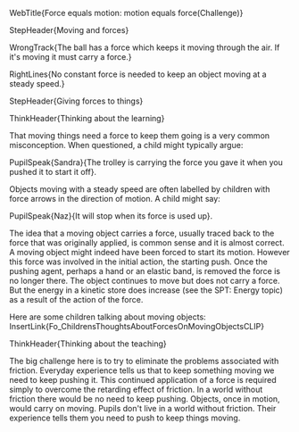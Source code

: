 WebTitle{Force equals motion: motion equals force(Challenge)}

StepHeader{Moving and forces}

WrongTrack{The ball has a force which keeps it moving through the air. If it&apos;s moving it must carry a force.}

RightLines{No constant force is needed to keep an object moving at a steady speed.}

StepHeader{Giving forces to things}

ThinkHeader{Thinking about the learning}

That moving things need a force to keep them going is a very common misconception. When questioned, a child might typically argue:

PupilSpeak{Sandra}{The trolley is carrying the force you gave it when you pushed it to start it off}.

Objects moving with a steady speed are often labelled by children with force arrows in the direction of motion. A child might say:

PupilSpeak{Naz}{It will stop when its force is used up}.

The idea that a moving object carries a force, usually traced back to the force that was originally applied, is common sense and it is almost correct. A moving object might indeed have been forced to start its motion. However this force was involved in the initial action, the starting push. Once the pushing agent, perhaps a hand or an elastic band, is removed the force is no longer there. The object continues to move but does not carry a force. But the energy in a kinetic store does increase (see the SPT: Energy topic) as a result of the action of the force.

Here are some children talking about moving objects:
InsertLink{Fo_ChildrensThoughtsAboutForcesOnMovingObjectsCLIP}

ThinkHeader{Thinking about the teaching}

The big challenge here is to try to eliminate the problems associated with friction. Everyday experience tells us that to keep something moving we need to keep pushing it. This continued application of a force is required simply to overcome the retarding effect of friction. In a world without friction there would be no need to keep pushing. Objects, once in motion, would carry on moving. Pupils don&apos;t live in a world without friction. Their experience tells them you need to push to keep things moving.


